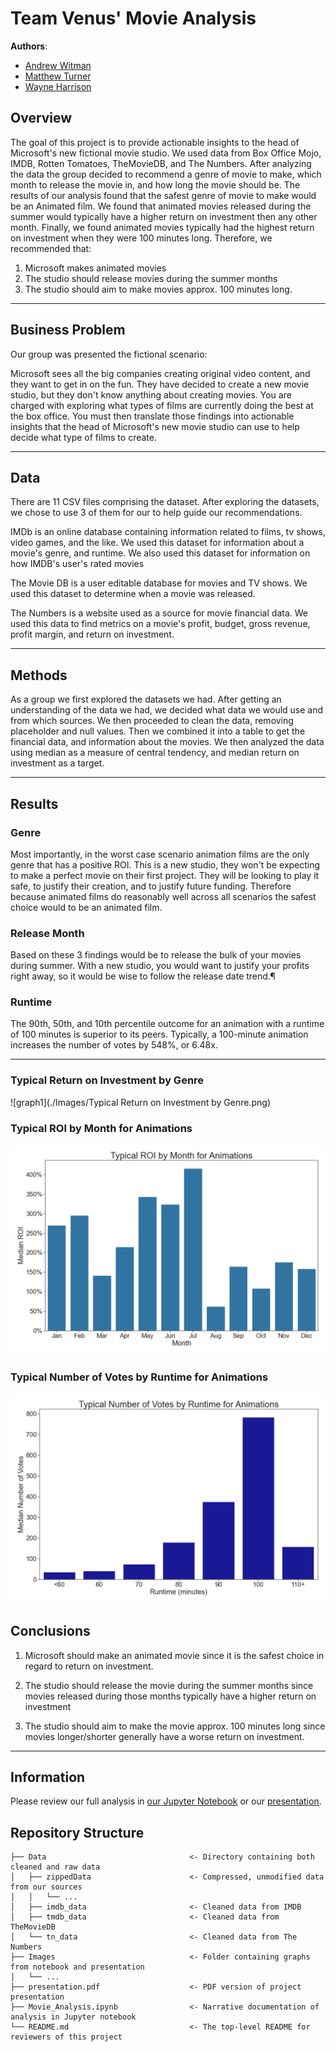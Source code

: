 # Team Venus' Movie Analysis

**Authors**: 

- [Andrew Witman](https://github.com/andrewwhitman)
- [Matthew Turner](https://github.com/austint1121)
- [Wayne Harrison](https://github.com/wharr1203)


## Overview

The goal of this project is to provide actionable insights to the head of Microsoft's new fictional movie studio. We
used data from Box Office Mojo, IMDB, Rotten Tomatoes, TheMovieDB, and The Numbers. After analyzing the data the group
decided to recommend a genre of movie to make, which month to release the movie in, and how long the movie should be.
The results of our analysis found that the safest genre of movie to make would be an Animated film. We found that animated movies 
released during the summer would typically have a higher return on investment then any other month. Finally, we found
animated movies typically had the highest return on investment when they were 100 minutes long.
Therefore, we recommended that:

1. Microsoft makes animated movies
2. The studio should release movies during the summer months
3. The studio should aim to make movies approx. 100 minutes long.
***
## Business Problem

Our group was presented the fictional scenario:

Microsoft sees all the big companies creating original video content, and they want to get in on the fun. They have
decided to create a new movie studio, but they don't know anything about creating movies. You are charged with exploring
what types of films are currently doing the best at the box office. You must then translate those findings into
actionable insights that the head of Microsoft's new movie studio can use to help decide what type of films to create.

***

## Data
There are 11 CSV files comprising the dataset. After exploring the datasets, we chose to use 3 of them for our
to help guide our recommendations.

IMDb is an online database  containing information related to films, tv shows, video games, and the like. We used 
this dataset for information about a movie's genre, and runtime. We also used this dataset for information on how IMDB's
user's rated movies

The Movie DB is a user editable database for movies and TV shows. We used this dataset to determine when a movie was
released.

The Numbers is a website used as a source for movie financial data. We used this data to find metrics on a movie's profit,
budget, gross revenue, profit margin, and return on investment.

***

## Methods
As a group we first explored the datasets we had. After getting an understanding of the data we had, we decided what data
we would use and from which sources. We then proceeded to clean the data, removing placeholder and null values. Then we
combined it into a table to get the financial data, and information about the movies. We then analyzed the data using 
median as a measure of central tendency, and median return on investment as a target.

***

## Results

### Genre
Most importantly, in the worst case scenario animation films are the only genre that has a positive ROI.
This is a new studio, they won't be expecting to make a perfect movie on their first project. They will be looking to
play it safe, to justify their creation, and to justify future funding. Therefore because animated films do reasonably well across all scenarios the safest choice would to be an animated film.

### Release Month
Based on these 3 findings would be to release the bulk of your movies during summer.
With a new studio, you would want to justify your profits right away, so it would be wise to follow the release date trend.¶

### Runtime
The 90th, 50th, and 10th percentile outcome for an animation with a runtime of 100 minutes is superior to its peers.
Typically, a 100-minute animation increases the number of votes by 548%, or 6.48x.

***


### Typical Return on Investment by Genre
![graph1](./Images/Typical Return on Investment by Genre.png)
### Typical ROI by Month for Animations
![graph2](./Images/month_median_roi.png)
### Typical Number of Votes by Runtime for Animations
![graph3](./Images/animation_median.png)
## Conclusions

1. Microsoft should make an animated movie since it is the safest choice in regard to return on investment.


2. The studio should release the movie during the summer months since movies released during those months typically
have a higher return on investment  
  

3. The studio should aim to make the movie approx. 100 minutes long since movies longer/shorter generally have a worse
return on investment.

***

## Information

Please review our full analysis in [our Jupyter Notebook](./Movie_Analysis.ipynb) or our [presentation](./presentation.pdf).

## Repository Structure

```
├── Data                                <- Directory containing both cleaned and raw data
│   ├── zippedData                      <- Compressed, unmodified data from our sources 
│   │   └── ...
│   ├── imdb_data                       <- Cleaned data from IMDB
│   ├── tmdb_data                       <- Cleaned data from TheMovieDB
│   └── tn_data                         <- Cleaned data from The Numbers
├── Images                              <- Folder containing graphs from notebook and presentation
│   └── ...
├── presentation.pdf                    <- PDF version of project presentation
├── Movie_Analysis.ipynb                <- Narrative documentation of analysis in Jupyter notebook
└── README.md                           <- The top-level README for reviewers of this project
              

``` 